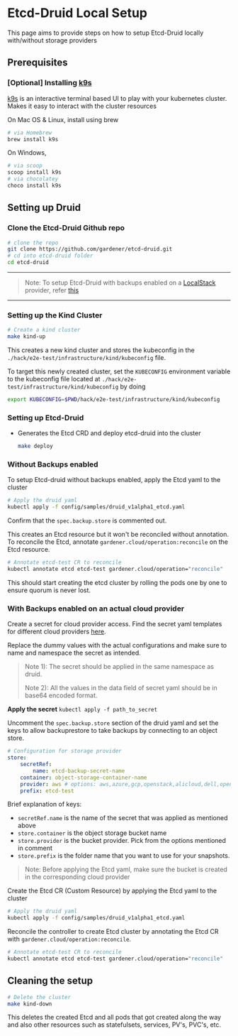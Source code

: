 # Etcd-Druid Local Setup

This page aims to provide steps on how to setup Etcd-Druid locally with/without storage providers

## Prerequisites 


### [Optional] Installing [k9s](https://k9scli.io/) 

[k9s](https://k9scli.io/) is an interactive terminal based UI to play with your kubernetes cluster. Makes it easy to interact with the cluster resources

On Mac OS & Linux, install using brew

```sh
# via Homebrew
brew install k9s
```

On Windows,
```sh
# via scoop
scoop install k9s
# via chocolatey
choco install k9s
```

## Setting up Druid

### Clone the Etcd-Druid Github repo
    
```sh
# clone the repo
git clone https://github.com/gardener/etcd-druid.git
# cd into etcd-druid folder
cd etcd-druid
```

---

>Note: To setup Etcd-Druid with backups enabled on a [LocalStack](https://github.com/localstack/localstack) provider, refer [this](https://github.com/gardener/etcd-druid/blob/master/docs/development/getting-started-locally-localstack.md)

---

### Setting up the Kind Cluster

```sh
# Create a kind cluster
make kind-up
```

This creates a new kind cluster and stores the kubeconfig in the  `./hack/e2e-test/infrastructure/kind/kubeconfig` file.

To target this newly created cluster, set the `KUBECONFIG` environment variable to the kubeconfig file located at `./hack/e2e-test/infrastructure/kind/kubeconfig` by doing 
```sh
export KUBECONFIG=$PWD/hack/e2e-test/infrastructure/kind/kubeconfig
```

### Setting up Etcd-Druid

* 
    Generates the Etcd CRD and deploy etcd-druid into the cluster
    ```sh
    make deploy
    ```

### Without Backups enabled

To setup Etcd-druid without backups enabled, apply the Etcd yaml to the cluster 
```sh
# Apply the druid yaml
kubectl apply -f config/samples/druid_v1alpha1_etcd.yaml
``` 

Confirm that the `spec.backup.store` is commented out.

This creates an Etcd resource but it won't be reconciled without annotation. To reconcile the Etcd, annotate `gardener.cloud/operation:reconcile` on the Etcd resource.

```sh
# Annotate etcd-test CR to reconcile
kubectl annotate etcd etcd-test gardener.cloud/operation="reconcile"
```

This should start creating the etcd cluster by rolling the pods one by one to ensure quorum is never lost.

### With Backups enabled on an actual cloud provider

Create a secret for cloud provider access. Find the secret yaml templates for different cloud providers [here](https://github.com/gardener/etcd-backup-restore/tree/master/example/storage-provider-secrets). 

Replace the dummy values with the actual configurations and make sure to name and namespace the secret as intended. 

>Note 1): The secret should be applied in the same namespace as druid.
>
>Note 2): All the values in the data field of secret yaml should be in base64 encoded format.

<b>Apply the secret</b> `kubectl apply -f path_to_secret`

Uncomment the `spec.backup.store` section of the druid yaml and set the keys to allow backuprestore to take backups by connecting to an object store. 

```yaml
# Configuration for storage provider
store:
    secretRef:
        name: etcd-backup-secret-name
    container: object-storage-container-name
    provider: aws # options: aws,azure,gcp,openstack,alicloud,dell,openshift,local
    prefix: etcd-test
```
Brief explanation of keys:

* `secretRef.name` is the name of the secret that was applied as mentioned above
* `store.container` is the object storage bucket name
* `store.provider`  is the bucket provider. Pick from the options mentioned in comment
* `store.prefix`    is the folder name that you want to use for your snapshots.

> Note: Before applying the Etcd yaml, make sure the bucket is created in the corresponding cloud provider


Create the Etcd CR (Custom Resource) by applying the Etcd yaml to the cluster 
```sh
# Apply the druid yaml
kubectl apply -f config/samples/druid_v1alpha1_etcd.yaml
```

Reconcile the controller to create Etcd cluster by annotating the Etcd CR with `gardener.cloud/operation:reconcile`.
```sh
# Annotate etcd-test CR to reconcile
kubectl annotate etcd etcd-test gardener.cloud/operation="reconcile"
```

## Cleaning the setup

```sh
# Delete the cluster
make kind-down
```

This deletes the created Etcd and all pods that got created along the way and also other resources such as statefulsets, services, PV's, PVC's, etc.